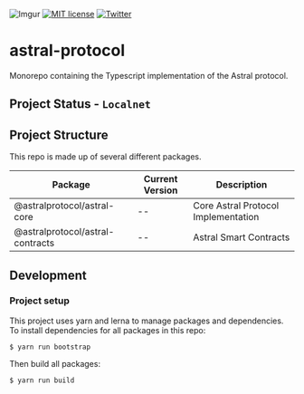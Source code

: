![Imgur](https://i.imgur.com/M5TRFYZ.png)
[![MIT license](https://img.shields.io/badge/License-MIT-blue.svg)](https://lbesson.mit-license.org/)
[![Twitter](https://img.shields.io/twitter/follow/ceramicnetwork?label=Follow&style=social)](https://twitter.com/astraldao)

# astral-protocol
Monorepo containing the Typescript implementation of the Astral protocol.

## Project Status - `Localnet`

## Project Structure

This repo is made up of several different packages.

| Package | Current Version | Description |
| -- | -- | -- |
| @astralprotocol/astral-core | -- | Core Astral Protocol Implementation |
| @astralprotocol/astral-contracts | -- | Astral Smart Contracts |

## Development

### Project setup
This project uses yarn and lerna to manage packages and dependencies. To install dependencies for all packages in this repo:
```
$ yarn run bootstrap
```
Then build all packages:
```
$ yarn run build
```
